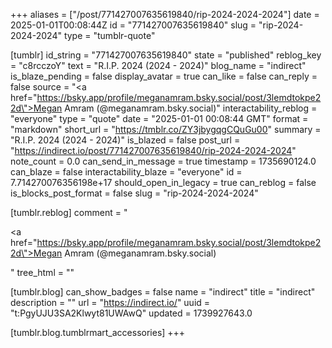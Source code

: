 +++
aliases = ["/post/771427007635619840/rip-2024-2024-2024"]
date = 2025-01-01T00:08:44Z
id = "771427007635619840"
slug = "rip-2024-2024-2024"
type = "tumblr-quote"

[tumblr]
id_string = "771427007635619840"
state = "published"
reblog_key = "c8rcczoY"
text = "R.I.P. 2024 (2024 - 2024)"
blog_name = "indirect"
is_blaze_pending = false
display_avatar = true
can_like = false
can_reply = false
source = "<a href=\"https://bsky.app/profile/meganamram.bsky.social/post/3lemdtokpe22d\">Megan Amram (@meganamram.bsky.social)</a>"
interactability_reblog = "everyone"
type = "quote"
date = "2025-01-01 00:08:44 GMT"
format = "markdown"
short_url = "https://tmblr.co/ZY3jbygqgCQuGu00"
summary = "R.I.P. 2024 (2024 - 2024)"
is_blazed = false
post_url = "https://indirect.io/post/771427007635619840/rip-2024-2024-2024"
note_count = 0.0
can_send_in_message = true
timestamp = 1735690124.0
can_blaze = false
interactability_blaze = "everyone"
id = 7.714270076356198e+17
should_open_in_legacy = true
can_reblog = false
is_blocks_post_format = false
slug = "rip-2024-2024-2024"

[tumblr.reblog]
comment = "<p><a href=\"https://bsky.app/profile/meganamram.bsky.social/post/3lemdtokpe22d\">Megan Amram (@meganamram.bsky.social)</a></p>"
tree_html = ""

[tumblr.blog]
can_show_badges = false
name = "indirect"
title = "indirect"
description = ""
url = "https://indirect.io/"
uuid = "t:PgyUJU3SA2Klwyt81UWAwQ"
updated = 1739927643.0

[tumblr.blog.tumblrmart_accessories]
+++

